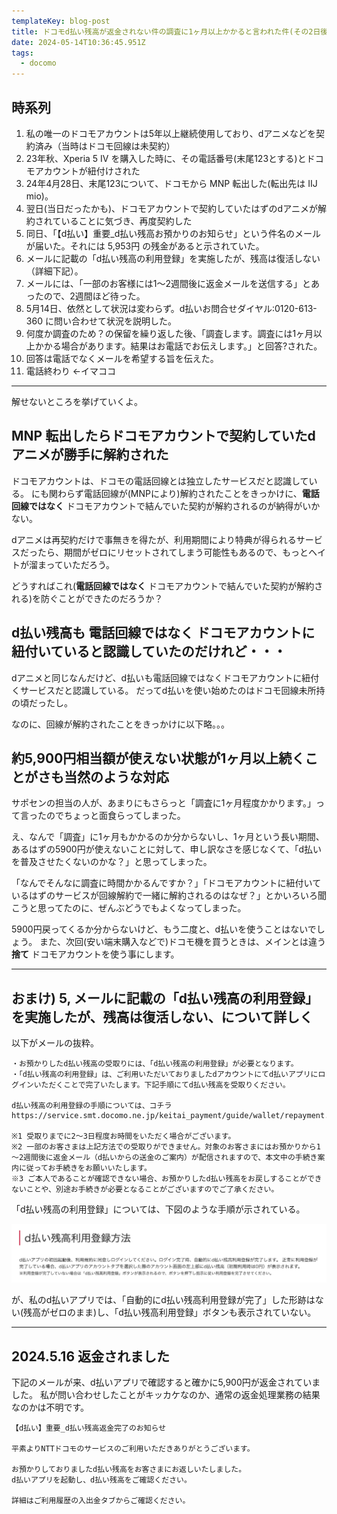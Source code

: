 ```yaml
---
templateKey: blog-post
title: ドコモd払い残高が返金されない件の調査に1ヶ月以上かかると言われた件(その2日後に返金されました)
date: 2024-05-14T10:36:45.951Z
tags:
  - docomo
---
```


## 時系列

1. 私の唯一のドコモアカウントは5年以上継続使用しており、dアニメなどを契約済み（当時はドコモ回線は未契約）
2. 23年秋、Xperia 5 IV を購入した時に、その電話番号(末尾123とする)とドコモアカウントが紐付けされた
3. 24年4月28日、末尾123について、ドコモから MNP 転出した(転出先は IIJ mio)。
4. 翌日(当日だったかも)、ドコモアカウントで契約していたはずのdアニメが解約されていることに気づき、再度契約した
6. 同日、「【d払い】重要_d払い残高お預かりのお知らせ」という件名のメールが届いた。それには 5,953円 の残金があると示されていた。
5. メールに記載の「d払い残高の利用登録」を実施したが、残高は復活しない（詳細下記）。
6. メールには、「一部のお客様には1～2週間後に返金メールを送信する」とあったので、2週間ほど待った。
7. 5月14日、依然として状況は変わらず。d払いお問合せダイヤル:0120-613-360 に問い合わせて状況を説明した。
8. 何度か調査のため？の保留を繰り返した後、「調査します。調査には1ヶ月以上かかる場合があります。結果はお電話でお伝えします。」と回答?された。
9. 回答は電話でなくメールを希望する旨を伝えた。
10. 電話終わり ←イマココ

----

解せないところを挙げていくよ。

## MNP 転出したらドコモアカウントで契約していたdアニメが勝手に解約された

ドコモアカウントは、ドコモの電話回線とは独立したサービスだと認識している。
にも関わらず電話回線が(MNPにより)解約されたことをきっかけに、**電話回線ではなく** ドコモアカウントで結んでいた契約が解約されるのが納得がいかない。

dアニメは再契約だけで事無きを得たが、利用期間により特典が得られるサービスだったら、期間がゼロにリセットされてしまう可能性もあるので、もっとヘイトが溜まっていただろう。

どうすればこれ(**電話回線ではなく** ドコモアカウントで結んでいた契約が解約される)を防ぐことができたのだろうか？

## d払い残高も **電話回線ではなく** ドコモアカウントに紐付いていると認識していたのだけれど・・・

dアニメと同じなんだけど、d払いも電話回線ではなくドコモアカウントに紐付くサービスだと認識している。
だってd払いを使い始めたのはドコモ回線未所持の頃だったし。

なのに、回線が解約されたことをきっかけに以下略。。。


## 約5,900円相当額が使えない状態が1ヶ月以上続くことがさも当然のような対応

サポセンの担当の人が、あまりにもさらっと「調査に1ヶ月程度かかります。」って言ったのでちょっと面食らってしまった。

え、なんで「調査」に1ヶ月もかかるのか分からないし、1ヶ月という長い期間、あるはずの5900円が使えないことに対して、申し訳なさを感じなくて、「d払いを普及させたくないのかな？」と思ってしまった。

「なんでそんなに調査に時間かかるんですか？」「ドコモアカウントに紐付いているはずのサービスが回線解約で一緒に解約されるのはなぜ？」とかいろいろ聞こうと思ってたのに、ぜんぶどうでもよくなってしまった。

5900円戻ってくるか分からないけど、もう二度と、d払いを使うことはないでしょう。
また、次回(安い端末購入などで)ドコモ機を買うときは、メインとは違う **捨て** ドコモアカウントを使う事にします。

----

## おまけ) 5, メールに記載の「d払い残高の利用登録」を実施したが、残高は復活しない、について詳しく

以下がメールの抜粋。

```
・お預かりしたd払い残高の受取りには、「d払い残高の利用登録」が必要となります。
・「d払い残高の利用登録」は、ご利用いただいておりましたdアカウントにてd払いアプリにログインいただくことで完了いたします。下記手順にてd払い残高を受取りください。

d払い残高の利用登録の手順については、コチラ
https://service.smt.docomo.ne.jp/keitai_payment/guide/wallet/repayment.html#registration

※1 受取りまでに2～3日程度お時間をいただく場合がございます。
※2 一部のお客さまは上記方法での受取りができません。対象のお客さまにはお預かりから1～2週間後に返金メール（d払いからの送金のご案内）が配信されますので、本文中の手続き案内に従ってお手続きをお願いいたします。
※3 ご本人であることが確認できない場合、お預かりしたd払い残高をお戻しすることができないことや、別途お手続きが必要となることがございますのでご了承ください。
```

「d払い残高の利用登録」については、下図のような手順が示されている。

![image.png](https://raw.githubusercontent.com/amay077/blog2023/main/src/img/2024-05-14-01HXVCVF8QMR70MEBJGGKPG9GT.png)

が、私のd払いアプリでは、「自動的にd払い残高利用登録が完了」した形跡はない(残高がゼロのまま)し、「d払い残高利用登録」ボタンも表示されていない。

----

## 2024.5.16 返金されました

下記のメールが来、d払いアプリで確認すると確かに5,900円が返金されていました。
私が問い合わせしたことがキッカケなのか、通常の返金処理業務の結果なのかは不明です。

```
【d払い】重要_d払い残高返金完了のお知らせ

平素よりNTTドコモのサービスのご利用いただきありがとうございます。

お預かりしておりましたd払い残高をお客さまにお返しいたしました。
d払いアプリを起動し、d払い残高をご確認ください。

詳細はご利用履歴の入出金タブからご確認ください。
```

